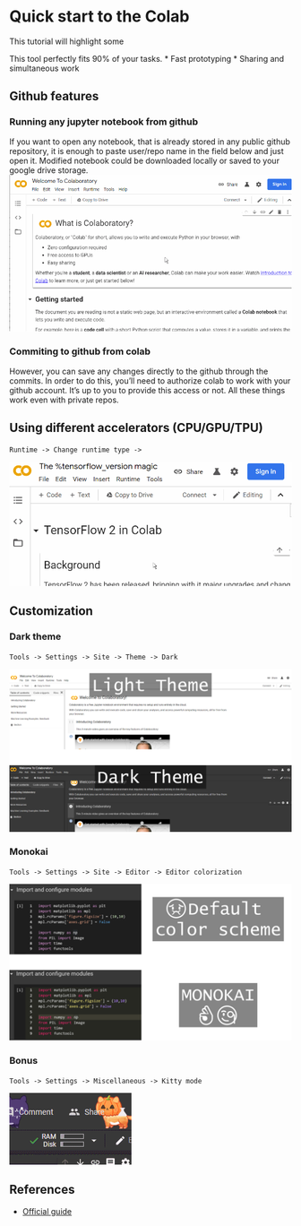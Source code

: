 # Quick start to the Colab


This tutorial will highlight some

This tool perfectly fits 90% of your tasks. \* Fast prototyping \*
Sharing and simultaneous work

## Github features

### Running any jupyter notebook from github

If you want to open any notebook, that is already stored in any public
github repository, it is enough to paste user/repo name in the field
below and just open it. Modified notebook could be downloaded locally or
saved to your google drive storage. ![](./colab_github.gif)

### Commiting to github from colab

However, you can save any changes directly to the github through the
commits. In order to do this, you’ll need to authorize colab to work
with your github account. It’s up to you to provide this access or not.
All these things work even with private repos.

## Using different accelerators (CPU/GPU/TPU)

`Runtime -> Change runtime type ->`

![](./colab_runtime.gif)

## Customization

### Dark theme

`Tools -> Settings -> Site -> Theme -> Dark`

![](./colab_theme.png)

### Monokai

`Tools -> Settings -> Site -> Editor -> Editor colorization`

![](./colab_font.png)

### Bonus

`Tools -> Settings -> Miscellaneous -> Kitty mode`

![](./colab_cat.gif)

## References

- [Official
  guide](https://colab.research.google.com/notebooks/intro.ipynb#scrollTo=GJBs_flRovLc)
